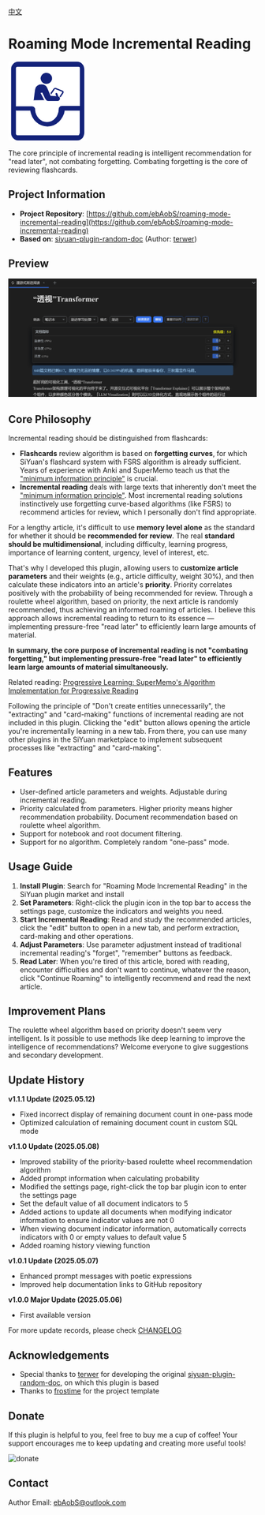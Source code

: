 [中文](README_zh_CN.md)

# Roaming Mode Incremental Reading

<img src="./icon.png" width="160" height="160" alt="icon">

The core principle of incremental reading is intelligent recommendation for "read later", not combating forgetting. Combating forgetting is the core of reviewing flashcards.

## Project Information

- **Project Repository**: [https://github.com/ebAobS/roaming-mode-incremental-reading](https://github.com/ebAobS/roaming-mode-incremental-reading)
- **Based on**: [siyuan-plugin-random-doc](https://github.com/terwer/siyuan-plugin-random-doc.git) (Author: [terwer](https://github.com/terwer))

## Preview

![preview.png](./preview.png)

## Core Philosophy

Incremental reading should be distinguished from flashcards:

- **Flashcards** review algorithm is based on **forgetting curves**, for which SiYuan's flashcard system with FSRS algorithm is already sufficient. Years of experience with Anki and SuperMemo teach us that the ["minimum information principle"](https://www.kancloud.cn/ankigaokao/incremental_learning/2454060#_30) is crucial.
- **Incremental reading** deals with large texts that inherently don't meet the ["minimum information principle"](https://www.kancloud.cn/ankigaokao/incremental_learning/2454060#_30). Most incremental reading solutions instinctively use forgetting curve-based algorithms (like FSRS) to recommend articles for review, which I personally don't find appropriate.

For a lengthy article, it's difficult to use **memory level alone** as the standard for whether it should be **recommended for review**. The real **standard should be multidimensional**, including difficulty, learning progress, importance of learning content, urgency, level of interest, etc.

That's why I developed this plugin, allowing users to **customize article parameters** and their weights (e.g., article difficulty, weight 30%), and then calculate these indicators into an article's **priority**. Priority correlates positively with the probability of being recommended for review. Through a roulette wheel algorithm, based on priority, the next article is randomly recommended, thus achieving an informed roaming of articles. I believe this approach allows incremental reading to return to its essence — implementing pressure-free "read later" to efficiently learn large amounts of material.

**In summary, the core purpose of incremental reading is not "combating forgetting," but implementing pressure-free "read later" to efficiently learn large amounts of material simultaneously.**

Related reading: [Progressive Learning: SuperMemo's Algorithm Implementation for Progressive Reading](https://zhuanlan.zhihu.com/p/307996163)

Following the principle of "Don't create entities unnecessarily", the "extracting" and "card-making" functions of incremental reading are not included in this plugin. Clicking the "edit" button allows opening the article you're incrementally learning in a new tab. From there, you can use many other plugins in the SiYuan marketplace to implement subsequent processes like "extracting" and "card-making".

## Features

- User-defined article parameters and weights. Adjustable during incremental reading.
- Priority calculated from parameters. Higher priority means higher recommendation probability. Document recommendation based on roulette wheel algorithm.
- Support for notebook and root document filtering.
- Support for no algorithm. Completely random "one-pass" mode.

## Usage Guide

1. **Install Plugin**: Search for "Roaming Mode Incremental Reading" in the SiYuan plugin market and install
2. **Set Parameters**: Right-click the plugin icon in the top bar to access the settings page, customize the indicators and weights you need.
3. **Start Incremental Reading**: Read and study the recommended articles, click the "edit" button to open in a new tab, and perform extraction, card-making and other operations.
4. **Adjust Parameters**: Use parameter adjustment instead of traditional incremental reading's "forget", "remember" buttons as feedback.
5. **Read Later**: When you're tired of this article, bored with reading, encounter difficulties and don't want to continue, whatever the reason, click "Continue Roaming" to intelligently recommend and read the next article.

## Improvement Plans

The roulette wheel algorithm based on priority doesn't seem very intelligent. Is it possible to use methods like deep learning to improve the intelligence of recommendations? Welcome everyone to give suggestions and secondary development.

## Update History

**v1.1.1 Update (2025.05.12)**
- Fixed incorrect display of remaining document count in one-pass mode
- Optimized calculation of remaining document count in custom SQL mode

**v1.1.0 Update (2025.05.08)**
- Improved stability of the priority-based roulette wheel recommendation algorithm
- Added prompt information when calculating probability
- Modified the settings page, right-click the top bar plugin icon to enter the settings page
- Set the default value of all document indicators to 5
- Added actions to update all documents when modifying indicator information to ensure indicator values are not 0
- When viewing document indicator information, automatically corrects indicators with 0 or empty values to default value 5
- Added roaming history viewing function

**v1.0.1 Update (2025.05.07)**
- Enhanced prompt messages with poetic expressions
- Improved help documentation links to GitHub repository

**v1.0.0 Major Update (2025.05.06)**
- First available version

For more update records, please check [CHANGELOG](https://github.com/ebAobS/roaming-mode-incremental-reading/blob/main/CHANGELOG.md)

## Acknowledgements

- Special thanks to [terwer](https://github.com/terwer) for developing the original [siyuan-plugin-random-doc](https://github.com/terwer/siyuan-plugin-random-doc.git), on which this plugin is based
- Thanks to [frostime](https://github.com/siyuan-note/plugin-sample-vite-svelte) for the project template

## Donate

If this plugin is helpful to you, feel free to buy me a cup of coffee! Your support encourages me to keep updating and creating more useful tools!

<div>
<img src="https://cdn.jsdelivr.net/gh/ebAobS/pics@main/donate.png" alt="donate" style="height:300px;" />
</div>

## Contact

Author Email: ebAobS@outlook.com